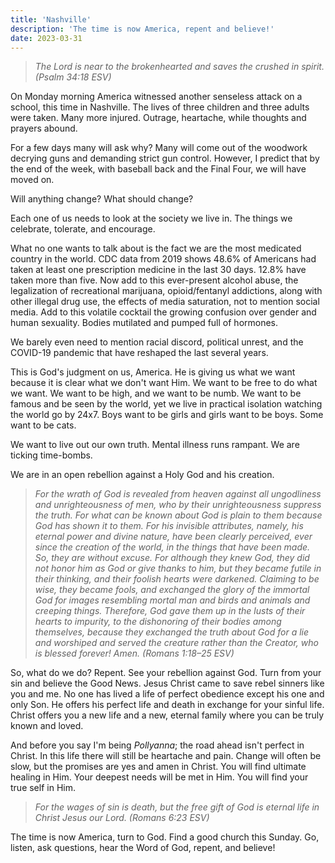 ```yaml
---
title: 'Nashville'
description: 'The time is now America, repent and believe!'
date: 2023-03-31
---
```


> _The Lord is near to the brokenhearted and saves the crushed in spirit. (Psalm 34:18 ESV)_

 
On Monday morning America witnessed another senseless attack on a school, this time in Nashville. The lives of three children and three adults were taken. Many more injured. Outrage, heartache, while thoughts and prayers abound.

For a few days many will ask why? Many will come out of the woodwork decrying guns and demanding strict gun control. However, I predict that by the end of the week, with baseball back and the Final Four, we will have moved on. 

Will anything change? What should change?

Each one of us needs to look at the society we live in. The things we celebrate, tolerate, and encourage.

What no one wants to talk about is the fact we are the most medicated country in the world. CDC data from 2019 shows 48.6% of Americans had taken at least one prescription medicine in the last 30 days. 12.8% have taken more than five. Now add to this ever-present alcohol abuse, the legalization of recreational marijuana, opioid/fentanyl addictions, along with other illegal drug use, the effects of media saturation, not to mention social media. Add to this volatile cocktail the growing confusion over gender and human sexuality. Bodies mutilated and pumped full of hormones. 

We barely even need to mention racial discord, political unrest, and the COVID-19 pandemic that have reshaped the last several years.

This is God's judgment on us, America. He is giving us what we want because it is clear what we don't want Him. We want to be free to do what we want. We want to be high, and we want to be numb. We want to be famous and be seen by the world, yet we live in practical isolation watching the world go by 24x7. Boys want to be girls and girls want to be boys. Some want to be cats. 

We want to live out our own truth. Mental illness runs rampant. We are ticking time-bombs. 

We are in an open rebellion against a Holy God and his creation.

> _For the wrath of God is revealed from heaven against all ungodliness and unrighteousness of men, who by their unrighteousness suppress the truth. For what can be known about God is plain to them because God has shown it to them. For his invisible attributes, namely, his eternal power and divine nature, have been clearly perceived, ever since the creation of the world, in the things that have been made. So, they are without excuse. For although they knew God, they did not honor him as God or give thanks to him, but they became futile in their thinking, and their foolish hearts were darkened. Claiming to be wise, they became fools, and exchanged the glory of the immortal God for images resembling mortal man and birds and animals and creeping things. Therefore, God gave them up in the lusts of their hearts to impurity, to the dishonoring of their bodies among themselves, because they exchanged the truth about God for a lie and worshiped and served the creature rather than the Creator, who is blessed forever! Amen. (Romans 1:18–25 ESV)_

So, what do we do? Repent. See your rebellion against God. Turn from your sin and believe the Good News. Jesus Christ came to save rebel sinners like you and me. No one has lived a life of perfect obedience except his one and only Son. He offers his perfect life and death in exchange for your sinful life. Christ offers you a new life and a new, eternal family where you can be truly known and loved.

And before you say I'm being _Pollyanna_; the road ahead isn't perfect in Christ. In this life there will still be heartache and pain. Change will often be slow, but the promises are yes and amen in Christ. You will find ultimate healing in Him. Your deepest needs will be met in Him. You will find your true self in Him.

> _For the wages of sin is death, but the free gift of God is eternal life in Christ Jesus our Lord. (Romans 6:23 ESV)_

The time is now America, turn to God. Find a good church this Sunday. Go, listen, ask questions, hear the Word of God, repent, and believe!